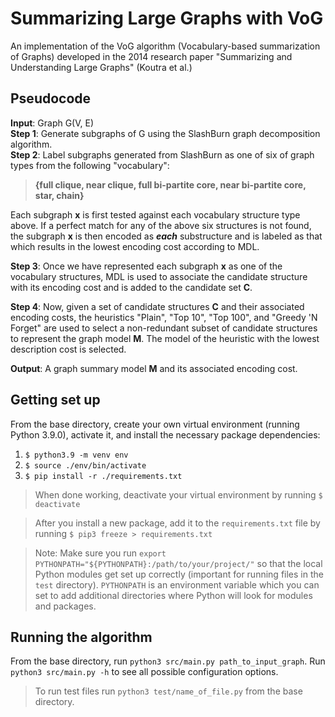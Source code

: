# Summarizing Large Graphs with VoG
An implementation of the VoG algorithm (Vocabulary-based summarization of Graphs) developed in the 2014 research paper "Summarizing and Understanding Large Graphs" (Koutra et al.)

## Pseudocode

**Input**: Graph G(V, E)  
**Step 1**: Generate subgraphs of G using the SlashBurn graph decomposition algorithm.  
**Step 2**: Label subgraphs generated from SlashBurn as one of six of graph types from the following "vocabulary": 
> **{full clique, near clique, full bi-partite core, near bi-partite core, star, chain}**

Each subgraph **x** is first tested against each vocabulary structure type above. If a perfect match for any of the above six structures is not found, the subgraph **x** is then encoded as __*each*__ substructure and is labeled as that which results in the lowest encoding cost according to MDL.

**Step 3**: Once we have represented each subgraph **x** as one of the vocabulary structures, MDL is used to associate the candidate structure with its encoding cost and is added to the candidate set **C**.

**Step 4**: Now, given a set of candidate structures **C** and their associated encoding costs, the heuristics "Plain", "Top 10", "Top 100", and "Greedy 'N Forget" are used to select a non-redundant subset of candidate structures to represent the graph model **M**. The model of the heuristic with the lowest description cost is selected.

**Output**: A graph summary model **M** and its associated encoding cost.

## Getting set up
From the base directory, create your own virtual environment (running Python 3.9.0), activate it, and install the necessary package dependencies:
1. `$ python3.9 -m venv env` 
2. `$ source ./env/bin/activate`
3. `$ pip install -r ./requirements.txt`
> When done working, deactivate your virtual environment by running `$ deactivate`

> After you install a new package, add it to the `requirements.txt` file by running `$ pip3 freeze > requirements.txt`

> Note: Make sure you run `export PYTHONPATH="${PYTHONPATH}:/path/to/your/project/"` so that the local Python modules get set up correctly (important for running files in the `test` directory). `PYTHONPATH` is an environment variable which you can set to add additional directories where Python will look for modules and packages.

## Running the algorithm
From the base directory, run `python3 src/main.py path_to_input_graph`. Run `python3 src/main.py -h` to see all possible configuration options.

> To run test files run `python3 test/name_of_file.py` from the base directory.
